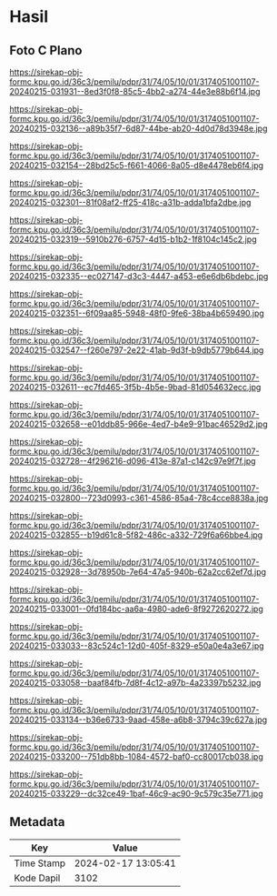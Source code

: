 # Hasil

## Foto C Plano

https://sirekap-obj-formc.kpu.go.id/36c3/pemilu/pdpr/31/74/05/10/01/3174051001107-20240215-031931--8ed3f0f8-85c5-4bb2-a274-44e3e88b6f14.jpg

https://sirekap-obj-formc.kpu.go.id/36c3/pemilu/pdpr/31/74/05/10/01/3174051001107-20240215-032136--a89b35f7-6d87-44be-ab20-4d0d78d3948e.jpg

https://sirekap-obj-formc.kpu.go.id/36c3/pemilu/pdpr/31/74/05/10/01/3174051001107-20240215-032154--28bd25c5-f661-4066-8a05-d8e4478eb6f4.jpg

https://sirekap-obj-formc.kpu.go.id/36c3/pemilu/pdpr/31/74/05/10/01/3174051001107-20240215-032301--81f08af2-ff25-418c-a31b-adda1bfa2dbe.jpg

https://sirekap-obj-formc.kpu.go.id/36c3/pemilu/pdpr/31/74/05/10/01/3174051001107-20240215-032319--5910b276-6757-4d15-b1b2-1f8104c145c2.jpg

https://sirekap-obj-formc.kpu.go.id/36c3/pemilu/pdpr/31/74/05/10/01/3174051001107-20240215-032335--ec027147-d3c3-4447-a453-e6e6db6bdebc.jpg

https://sirekap-obj-formc.kpu.go.id/36c3/pemilu/pdpr/31/74/05/10/01/3174051001107-20240215-032351--6f09aa85-5948-48f0-9fe6-38ba4b659490.jpg

https://sirekap-obj-formc.kpu.go.id/36c3/pemilu/pdpr/31/74/05/10/01/3174051001107-20240215-032547--f260e797-2e22-41ab-9d3f-b9db5779b644.jpg

https://sirekap-obj-formc.kpu.go.id/36c3/pemilu/pdpr/31/74/05/10/01/3174051001107-20240215-032611--ec7fd465-3f5b-4b5e-9bad-81d054632ecc.jpg

https://sirekap-obj-formc.kpu.go.id/36c3/pemilu/pdpr/31/74/05/10/01/3174051001107-20240215-032658--e01ddb85-966e-4ed7-b4e9-91bac46529d2.jpg

https://sirekap-obj-formc.kpu.go.id/36c3/pemilu/pdpr/31/74/05/10/01/3174051001107-20240215-032728--4f296216-d096-413e-87a1-c142c97e9f7f.jpg

https://sirekap-obj-formc.kpu.go.id/36c3/pemilu/pdpr/31/74/05/10/01/3174051001107-20240215-032800--723d0993-c361-4586-85a4-78c4cce8838a.jpg

https://sirekap-obj-formc.kpu.go.id/36c3/pemilu/pdpr/31/74/05/10/01/3174051001107-20240215-032855--b19d61c8-5f82-486c-a332-729f6a66bbe4.jpg

https://sirekap-obj-formc.kpu.go.id/36c3/pemilu/pdpr/31/74/05/10/01/3174051001107-20240215-032928--3d78950b-7e64-47a5-940b-62a2cc62ef7d.jpg

https://sirekap-obj-formc.kpu.go.id/36c3/pemilu/pdpr/31/74/05/10/01/3174051001107-20240215-033001--0fd184bc-aa6a-4980-ade6-8f9272620272.jpg

https://sirekap-obj-formc.kpu.go.id/36c3/pemilu/pdpr/31/74/05/10/01/3174051001107-20240215-033033--83c524c1-12d0-405f-8329-e50a0e4a3e67.jpg

https://sirekap-obj-formc.kpu.go.id/36c3/pemilu/pdpr/31/74/05/10/01/3174051001107-20240215-033058--baaf84fb-7d8f-4c12-a97b-4a23397b5232.jpg

https://sirekap-obj-formc.kpu.go.id/36c3/pemilu/pdpr/31/74/05/10/01/3174051001107-20240215-033134--b36e6733-9aad-458e-a6b8-3794c39c627a.jpg

https://sirekap-obj-formc.kpu.go.id/36c3/pemilu/pdpr/31/74/05/10/01/3174051001107-20240215-033200--751db8bb-1084-4572-baf0-cc80017cb038.jpg

https://sirekap-obj-formc.kpu.go.id/36c3/pemilu/pdpr/31/74/05/10/01/3174051001107-20240215-033229--dc32ce49-1baf-46c9-ac90-9c579c35e771.jpg


## Metadata

| Key        | Value               |
| ---------- | ------------------- |
| Time Stamp | 2024-02-17 13:05:41 |
| Kode Dapil | 3102                |



